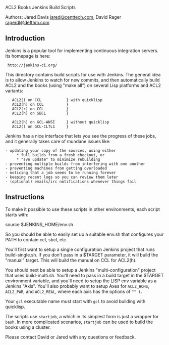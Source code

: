 ACL2 Books Jenkins Build Scripts

Authors: Jared Davis <jared@centtech.com>, David Rager <ragerdl@defthm.com>

## Introduction

Jenkins is a popular tool for implementing continuous integration servers.  Its
homepage is here:

     http://jenkins-ci.org/

This directory contains build scripts for use with Jenkins.  The general idea
is to allow Jenkins to watch for new commits, and then automatically build ACL2
and the books (using "make all") on several Lisp platforms and ACL2 variants:

       ACL2() on CCL           } with quicklisp
       ACL2(h) on CCL          }
       ACL2(r) on CCL          }
       ACL2(h) on SBCL         }

       ACL2(h) on GCL-ANSI     } without quicklisp
       ACL2() on GCL-CLTL1     }

Jenkins has a nice interface that lets you see the progress of these jobs, and
it generally takes care of mundane issues like:

    - updating your copy of the sources, using either
         * full builds from a fresh checkout, or
         * "svn update" to minimize rebuilding
    - preventing multiple builds from interfering with one another
    - preventing machines from getting overloaded
    - noticing that a job seems to be running forever
    - keeping recent logs so you can review them later
    - (optional) emails/irc notifications whenever things fail

## Instructions

To make it possible to use these scripts in other environments, each
script starts with:

   source $JENKINS_HOME/env.sh

So you should be able to easily set up a suitable env.sh that
configures your PATH to contain ccl, sbcl, etc.

You'll first want to setup a single configuration Jenkins project that
runs build-single.sh.  If you don't pass in a $TARGET
parameter, it will build the "manual" target.  This will build the
manual on CCL for ACL2(h).

You should next be able to setup a Jenkins "multi-configuration"
project that uses build-multi.sh.  You'll need to pass in a build target in
the $TARGET environment variable, and you'll need to setup the LISP
env variable as a Jenkins "Axis".  You'll also probably want to setup
Axes for `ACL2_HONS`, `ACL2_PAR`, and `ACL2_REAL`, where each axis has the
options of `"" t`.

Your `gcl` executable name must start with `gcl` to avoid building
with quicklisp.

The scripts use `startjob`, a which in its simplest form is just a
wrapper for `bash`.  In more complicated scenarios, `startjob` can be
used to build the books using a cluster.

Please contact David or Jared with any questions or feedback.
